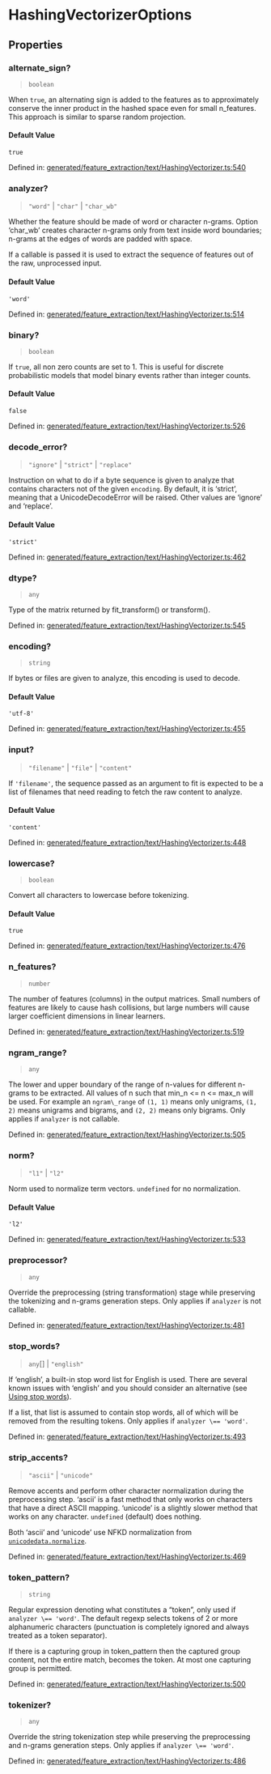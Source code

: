 # HashingVectorizerOptions

## Properties

### alternate\_sign?

> `boolean`

When `true`, an alternating sign is added to the features as to approximately conserve the inner product in the hashed space even for small n\_features. This approach is similar to sparse random projection.

#### Default Value

`true`

Defined in:  [generated/feature\_extraction/text/HashingVectorizer.ts:540](https://github.com/transitive-bullshit/scikit-learn-ts/blob/122b3c0/packages/sklearn/src/generated/feature_extraction/text/HashingVectorizer.ts#L540)

### analyzer?

> `"word"` \| `"char"` \| `"char_wb"`

Whether the feature should be made of word or character n-grams. Option ‘char\_wb’ creates character n-grams only from text inside word boundaries; n-grams at the edges of words are padded with space.

If a callable is passed it is used to extract the sequence of features out of the raw, unprocessed input.

#### Default Value

`'word'`

Defined in:  [generated/feature\_extraction/text/HashingVectorizer.ts:514](https://github.com/transitive-bullshit/scikit-learn-ts/blob/122b3c0/packages/sklearn/src/generated/feature_extraction/text/HashingVectorizer.ts#L514)

### binary?

> `boolean`

If `true`, all non zero counts are set to 1. This is useful for discrete probabilistic models that model binary events rather than integer counts.

#### Default Value

`false`

Defined in:  [generated/feature\_extraction/text/HashingVectorizer.ts:526](https://github.com/transitive-bullshit/scikit-learn-ts/blob/122b3c0/packages/sklearn/src/generated/feature_extraction/text/HashingVectorizer.ts#L526)

### decode\_error?

> `"ignore"` \| `"strict"` \| `"replace"`

Instruction on what to do if a byte sequence is given to analyze that contains characters not of the given `encoding`. By default, it is ‘strict’, meaning that a UnicodeDecodeError will be raised. Other values are ‘ignore’ and ‘replace’.

#### Default Value

`'strict'`

Defined in:  [generated/feature\_extraction/text/HashingVectorizer.ts:462](https://github.com/transitive-bullshit/scikit-learn-ts/blob/122b3c0/packages/sklearn/src/generated/feature_extraction/text/HashingVectorizer.ts#L462)

### dtype?

> `any`

Type of the matrix returned by fit\_transform() or transform().

Defined in:  [generated/feature\_extraction/text/HashingVectorizer.ts:545](https://github.com/transitive-bullshit/scikit-learn-ts/blob/122b3c0/packages/sklearn/src/generated/feature_extraction/text/HashingVectorizer.ts#L545)

### encoding?

> `string`

If bytes or files are given to analyze, this encoding is used to decode.

#### Default Value

`'utf-8'`

Defined in:  [generated/feature\_extraction/text/HashingVectorizer.ts:455](https://github.com/transitive-bullshit/scikit-learn-ts/blob/122b3c0/packages/sklearn/src/generated/feature_extraction/text/HashingVectorizer.ts#L455)

### input?

> `"filename"` \| `"file"` \| `"content"`

If `'filename'`, the sequence passed as an argument to fit is expected to be a list of filenames that need reading to fetch the raw content to analyze.

#### Default Value

`'content'`

Defined in:  [generated/feature\_extraction/text/HashingVectorizer.ts:448](https://github.com/transitive-bullshit/scikit-learn-ts/blob/122b3c0/packages/sklearn/src/generated/feature_extraction/text/HashingVectorizer.ts#L448)

### lowercase?

> `boolean`

Convert all characters to lowercase before tokenizing.

#### Default Value

`true`

Defined in:  [generated/feature\_extraction/text/HashingVectorizer.ts:476](https://github.com/transitive-bullshit/scikit-learn-ts/blob/122b3c0/packages/sklearn/src/generated/feature_extraction/text/HashingVectorizer.ts#L476)

### n\_features?

> `number`

The number of features (columns) in the output matrices. Small numbers of features are likely to cause hash collisions, but large numbers will cause larger coefficient dimensions in linear learners.

Defined in:  [generated/feature\_extraction/text/HashingVectorizer.ts:519](https://github.com/transitive-bullshit/scikit-learn-ts/blob/122b3c0/packages/sklearn/src/generated/feature_extraction/text/HashingVectorizer.ts#L519)

### ngram\_range?

> `any`

The lower and upper boundary of the range of n-values for different n-grams to be extracted. All values of n such that min\_n <= n <= max\_n will be used. For example an `ngram\_range` of `(1, 1)` means only unigrams, `(1, 2)` means unigrams and bigrams, and `(2, 2)` means only bigrams. Only applies if `analyzer` is not callable.

Defined in:  [generated/feature\_extraction/text/HashingVectorizer.ts:505](https://github.com/transitive-bullshit/scikit-learn-ts/blob/122b3c0/packages/sklearn/src/generated/feature_extraction/text/HashingVectorizer.ts#L505)

### norm?

> `"l1"` \| `"l2"`

Norm used to normalize term vectors. `undefined` for no normalization.

#### Default Value

`'l2'`

Defined in:  [generated/feature\_extraction/text/HashingVectorizer.ts:533](https://github.com/transitive-bullshit/scikit-learn-ts/blob/122b3c0/packages/sklearn/src/generated/feature_extraction/text/HashingVectorizer.ts#L533)

### preprocessor?

> `any`

Override the preprocessing (string transformation) stage while preserving the tokenizing and n-grams generation steps. Only applies if `analyzer` is not callable.

Defined in:  [generated/feature\_extraction/text/HashingVectorizer.ts:481](https://github.com/transitive-bullshit/scikit-learn-ts/blob/122b3c0/packages/sklearn/src/generated/feature_extraction/text/HashingVectorizer.ts#L481)

### stop\_words?

> `any`[] \| `"english"`

If ‘english’, a built-in stop word list for English is used. There are several known issues with ‘english’ and you should consider an alternative (see [Using stop words](../feature_extraction.html#stop-words)).

If a list, that list is assumed to contain stop words, all of which will be removed from the resulting tokens. Only applies if `analyzer \== 'word'`.

Defined in:  [generated/feature\_extraction/text/HashingVectorizer.ts:493](https://github.com/transitive-bullshit/scikit-learn-ts/blob/122b3c0/packages/sklearn/src/generated/feature_extraction/text/HashingVectorizer.ts#L493)

### strip\_accents?

> `"ascii"` \| `"unicode"`

Remove accents and perform other character normalization during the preprocessing step. ‘ascii’ is a fast method that only works on characters that have a direct ASCII mapping. ‘unicode’ is a slightly slower method that works on any character. `undefined` (default) does nothing.

Both ‘ascii’ and ‘unicode’ use NFKD normalization from [`unicodedata.normalize`](https://docs.python.org/3/library/unicodedata.html#unicodedata.normalize "(in Python v3.11)").

Defined in:  [generated/feature\_extraction/text/HashingVectorizer.ts:469](https://github.com/transitive-bullshit/scikit-learn-ts/blob/122b3c0/packages/sklearn/src/generated/feature_extraction/text/HashingVectorizer.ts#L469)

### token\_pattern?

> `string`

Regular expression denoting what constitutes a “token”, only used if `analyzer \== 'word'`. The default regexp selects tokens of 2 or more alphanumeric characters (punctuation is completely ignored and always treated as a token separator).

If there is a capturing group in token\_pattern then the captured group content, not the entire match, becomes the token. At most one capturing group is permitted.

Defined in:  [generated/feature\_extraction/text/HashingVectorizer.ts:500](https://github.com/transitive-bullshit/scikit-learn-ts/blob/122b3c0/packages/sklearn/src/generated/feature_extraction/text/HashingVectorizer.ts#L500)

### tokenizer?

> `any`

Override the string tokenization step while preserving the preprocessing and n-grams generation steps. Only applies if `analyzer \== 'word'`.

Defined in:  [generated/feature\_extraction/text/HashingVectorizer.ts:486](https://github.com/transitive-bullshit/scikit-learn-ts/blob/122b3c0/packages/sklearn/src/generated/feature_extraction/text/HashingVectorizer.ts#L486)
